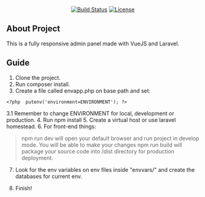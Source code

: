 <p align="center">
<a href="https://travis-ci.org/laravel/framework"><img src="https://travis-ci.org/laravel/framework.svg" alt="Build Status"></a>
<a href="https://packagist.org/packages/laravel/framework"><img src="https://poser.pugx.org/laravel/framework/license.svg" alt="License"></a>
</p>

## About Project

This is a fully responsive admin panel made with VueJS and Laravel.

## Guide

1. Clone the project.
2. Run composer install.
3. Create a file called envapp.php on base path and set:

```
<?php  putenv('environment=ENVIRONMENT'); ?>
```

3.1 Remember to change ENVIRONMENT for local, development or production.
4. Run npm install
5. Create a virtual host or use laravel homestead.
6. For front-end things:

 > npm run dev will open your default browser and run project in develop mode. You will be able to make your changes
 > npm run build will package your source code into /dist directory for production deployment.

7. Look for the env variables on env files inside "envvars/" and create the databases for current env.

8. Finish!
